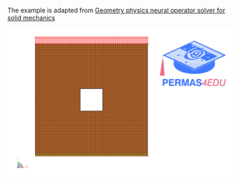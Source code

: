 The example is adapted from [Geometry physics neural operator solver for solid mechanics](https://doi.org/10.1111/mice.13405)

![Square plane](square_plane_with_a_square_hole.png)
